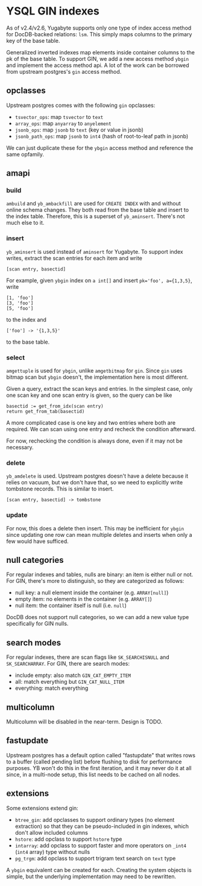 # YSQL GIN indexes

As of v2.4/v2.6, Yugabyte supports only one type of index access method for
DocDB-backed relations: `lsm`.  This simply maps columns to the primary key of
the base table.

Generalized inverted indexes map elements inside container columns to the pk of
the base table.  To support GIN, we add a new access method `ybgin` and
implement the access method api.  A lot of the work can be borrowed from
upstream postgres's `gin` access method.

## opclasses

Upstream postgres comes with the following `gin` opclasses:

- `tsvector_ops`: map `tsvector` to `text`
- `array_ops`: map `anyarray` to `anyelement`
- `jsonb_ops`: map `jsonb` to `text` (key or value in jsonb)
- `jsonb_path_ops`: map `jsonb` to `int4` (hash of root-to-leaf path in jsonb)

We can just duplicate these for the `ybgin` access method and reference the
same opfamily.

## amapi

### build

`ambuild` and `yb_ambackfill` are used for `CREATE INDEX` with and without
online schema changes.  They both read from the base table and insert to the
index table.  Therefore, this is a superset of `yb_aminsert`.  There's not much
else to it.

### insert

`yb_aminsert` is used instead of `aminsert` for Yugabyte.  To support index
writes, extract the scan entries for each item and write

    [scan entry, basectid]

For example, given `ybgin` index on `a int[]` and insert `pk='foo', a={1,3,5}`,
write

    [1, 'foo']
    [3, 'foo']
    [5, 'foo']

to the index and

    ['foo'] -> '{1,3,5}'

to the base table.

### select

`amgettuple` is used for `ybgin`, unlike `amgetbitmap` for `gin`.  Since `gin`
uses bitmap scan but `ybgin` doesn't, the implementation here is most
different.

Given a query, extract the scan keys and entries.  In the simplest case, only
one scan key and one scan entry is given, so the query can be like

    basectid := get_from_idx(scan entry)
    return get_from_tab(basectid)

A more complicated case is one key and two entries where both are required.  We
can scan using one entry and recheck the condition afterward.

For now, rechecking the condition is always done, even if it may not be
necessary.

### delete

`yb_amdelete` is used.  Upstream postgres doesn't have a delete because it
relies on vacuum, but we don't have that, so we need to explicitly write
tombstone records.  This is similar to insert.

    [scan entry, basectid] -> tombstone

### update

For now, this does a delete then insert.  This may be inefficient for `ybgin`
since updating one row can mean multiple deletes and inserts when only a few
would have sufficed.

## null categories

For regular indexes and tables, nulls are binary: an item is either null or
not.  For GIN, there's more to distinguish, so they are categorized as follows:

- null key: a null element inside the container (e.g. `ARRAY[null]`)
- empty item: no elements in the container (e.g. `ARRAY[]`)
- null item: the container itself is null (i.e. `null`)

DocDB does not support null categories, so we can add a new value type
specifically for GIN nulls.

## search modes

For regular indexes, there are scan flags like `SK_SEARCHISNULL` and
`SK_SEARCHARRAY`.  For GIN, there are search modes:

- include empty: also match `GIN_CAT_EMPTY_ITEM`
- all: match everything but `GIN_CAT_NULL_ITEM`
- everything: match everything

## multicolumn

Multicolumn will be disabled in the near-term.  Design is TODO.

## fastupdate

Upstream postgres has a default option called "fastupdate" that writes rows to
a buffer (called pending list) before flushing to disk for performance
purposes.  YB won't do this in the first iteration, and it may never do it at
all since, in a multi-node setup, this list needs to be cached on all nodes.

## extensions

Some extensions extend gin:

- `btree_gin`: add opclasses to support ordinary types (no element extraction)
  so that they can be pseudo-included in gin indexes, which don't allow
  included columns
- `hstore`: add opclass to support `hstore` type
- `intarray`: add opclass to support faster and more operators on `_int4`
  (`int4` array) type without nulls
- `pg_trgm`: add opclass to support trigram text search on `text` type

A `ybgin` equivalent can be created for each.  Creating the system objects is
simple, but the underlying implementation may need to be rewritten.
